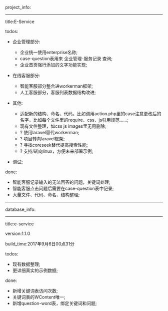 project_info:

---

title:E-Service

todos:
- 企业管理部分:
  - 企业统一使用enterprise名称;
  - case-question表用来 企业管理-服务记录 查询;
  - 企业首页强行添加的文字功能实现;

- 在线客服部分:
  - 智能客服部分整合进workerman框架;
  - 人工客服部分，客服列表数据结构改进;

- 其他:
  - 适配新的结构、命名、代码。比如调用action.php里的case注意更改后的名字，比如每个文件里的require、css、js引用规范……;
  - 现有文件整理，如css js images里无用删除;
  - ? 使用laravel替代workerman;
  - ? 项目转向laravel框架;
  - ? 寻找coreseek替代提高搜索性能;
  - ? 支持/转向linux，方便未来部署示例;

- 测试;

done:
- 智能客服记录输入的无法回答的问题，关键词处理;
- 智能客服点击问题后需要在case-question表中记录;
- 大量文件、代码、命名、结构整理;

---

database_info:

---

title:e-service

version:1.1.0

build_time:2017年9月6日00点31分

todos:
- 现有数据整理;
- 更详细真实的示例数据;

done:
- 新增关键词表访问次数;
- 关键词表的WContent唯一;
- 新增question-word表，绑定关键词和问题;